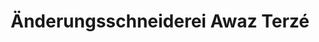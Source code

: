 ---
title: "Änderungsschneiderei Awaz Terzé"
url: /uelzen/aenderungsschneiderei-awaz-terze/
shop: Schneiderei
---